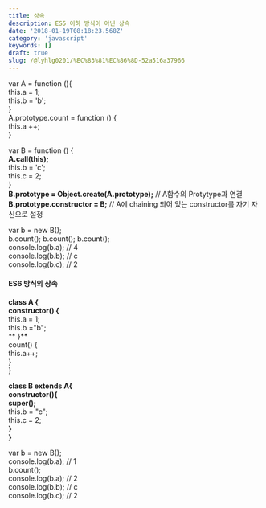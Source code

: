 ```yaml
---
title: 상속
description: ES5 이하 방식이 아닌 상속
date: '2018-01-19T08:18:23.568Z'
category: 'javascript'
keywords: []
draft: true
slug: /@lyhlg0201/%EC%83%81%EC%86%8D-52a516a37966
---
```


var A = function (){  
 this.a = 1;  
 this.b = 'b';  
}  
A.prototype.count = function () {  
 this.a ++;  
}

var B = function () {  
 **A.call(this);**  
 this.b = 'c';  
 this.c = 2;  
}  
**B.prototype = Object.create(A.prototype);** // A함수의 Protytype과 연결**B.prototype.constructor = B;** // A에 chaining 되어 있는 constructor를 자기 자신으로 설정

var b = new B();  
b.count(); b.count(); b.count();  
console.log(b.a); // 4  
console.log(b.b); // c  
console.log(b.c); // 2

#### ES6 방식의 상속

**class A {  
 constructor() {**  
 this.a = 1;  
 this.b ="b";  
 ** }**  
 count() {  
 this.a++;  
 }  
}

**class B extends A{  
 constructor(){**  
 **super();**  
 this.b = "c";  
 this.c = 2;  
 **}  
}**

var b = new B();  
console.log(b.a); // 1  
b.count();  
console.log(b.a); // 2  
console.log(b.b); // c  
console.log(b.c); // 2
